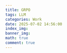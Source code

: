 ```yaml
---
title: GRPO
tags: LLM
categories: Work
date: 2025-07-02 14:56:00
index_img: 
banner_img: 
math: true
comment: true
---
```






